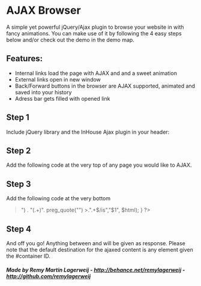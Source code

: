 AJAX Browser
==
A simple yet powerful jQuery/Ajax plugin to browse your website in with fancy animations. You can make use of it by following the 4 easy steps below and/or check out the demo in the demo map.

## Features: 
- Internal links load the page with AJAX and and a sweet animation
- External links open in new window
- Back/Forward buttons in the browser are AJAX supported, animated and saved into your history
- Adress bar gets filled with opened link

## Step 1

Include jQuery library and the InHouse Ajax plugin in your header:

## Step 2

Add the following code at the very top of any page you would like to AJAX.
> <?php ob_start(); ?>

## Step 3

Add the following code at the very bottom

> <?php if( !empty($SERVER['HTTPX_REQUESTED_WITH']) && strtolower($SERVER['HTTPX_REQUESTED_WITH']) == 'xmlhttprequest' ) { $html = ob_get_clean(); echo preg_replace("/^.+". preg_quote("<!-- start ajax -->") . "(.+)". preg_quote("<!-- end ajax -->") >.".+$/is","$1", $html); } ?>

## Step 4

And off you go! Anything between <!-- start ajax --> and <!-- end ajax --> will be given as response. Please note that the default destination for the ajaxed content is any element given the #container ID.

##### Made by Remy Martin Lagerweij - http://behance.net/remylagerweij - http://github.com/remylagerweij
